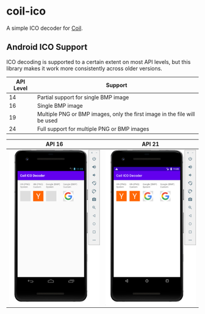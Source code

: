 # coil-ico

A simple ICO decoder for [Coil](https://github.com/coil-kt/coil).

## Android ICO Support

ICO decoding is supported to a certain extent on most API levels, but this library makes it work more consistently across older versions.

|API Level|Support|
|---|---|
|14|Partial support for single BMP image|
|16|Single BMP image|
|19|Multiple PNG or BMP images, only the first image in the file will be used|
|24|Full support for multiple PNG or BMP images|


|API 16|API 21|
|---|---|
|![API 16](api16.png)|![API 21](api21.png)|
